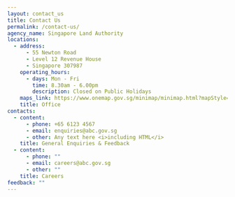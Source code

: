 ```yaml
---
layout: contact_us
title: Contact Us
permalink: /contact-us/
agency_name: Singapore Land Authority
locations:
  - address:
      - 55 Newton Road
      - Level 12 Revenue House
      - Singapore 307987
    operating_hours:
      - days: Mon - Fri
        time: 8.30am - 6.00pm
        description: Closed on Public Holidays
    maps_link: https://www.onemap.gov.sg/minimap/minimap.html?mapStyle=Default&zoomLevel=15&latLng=1.31951800264427,103.842154838338&ewt=JTNDcCUzRSUzQ3N0cm9uZyUzRVNpbmdhcG9yZSUyMExhbmQlMjBBdXRob3JpdHklM0MlMkZzdHJvbmclM0UlM0MlMkZwJTNFJTBBJTNDcCUzRTU1JTIwTmV3dG9uJTIwUm9hZCUzQyUyRnAlM0UlMEElM0NwJTNFTGV2ZWwlMjAxMiUyMFJldmVudWUlMjBIb3VzZSUzQyUyRnAlM0UlMEElM0NwJTNFU2luZ2Fwb3JlJTIwMzA3OTg3JTNDJTJGcCUzRQ==&popupWidth=200
    title: Office
contacts:
  - content:
      - phone: +65 6123 4567
      - email: enquiries@abc.gov.sg
      - other: Any text here <i>including HTML</i>
    title: General Enquiries & Feedback
  - content:
      - phone: ""
      - email: careers@abc.gov.sg
      - other: ""
    title: Careers
feedback: ""
---
```

